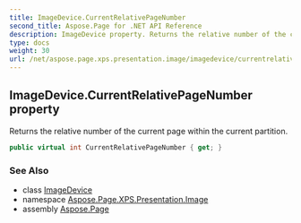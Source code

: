 ```yaml
---
title: ImageDevice.CurrentRelativePageNumber
second_title: Aspose.Page for .NET API Reference
description: ImageDevice property. Returns the relative number of the current page within the current partition
type: docs
weight: 30
url: /net/aspose.page.xps.presentation.image/imagedevice/currentrelativepagenumber/
---
```

## ImageDevice.CurrentRelativePageNumber property

Returns the relative number of the current page within the current partition.

```csharp
public virtual int CurrentRelativePageNumber { get; }
```

### See Also

* class [ImageDevice](../)
* namespace [Aspose.Page.XPS.Presentation.Image](../../imagedevice/)
* assembly [Aspose.Page](../../../)


